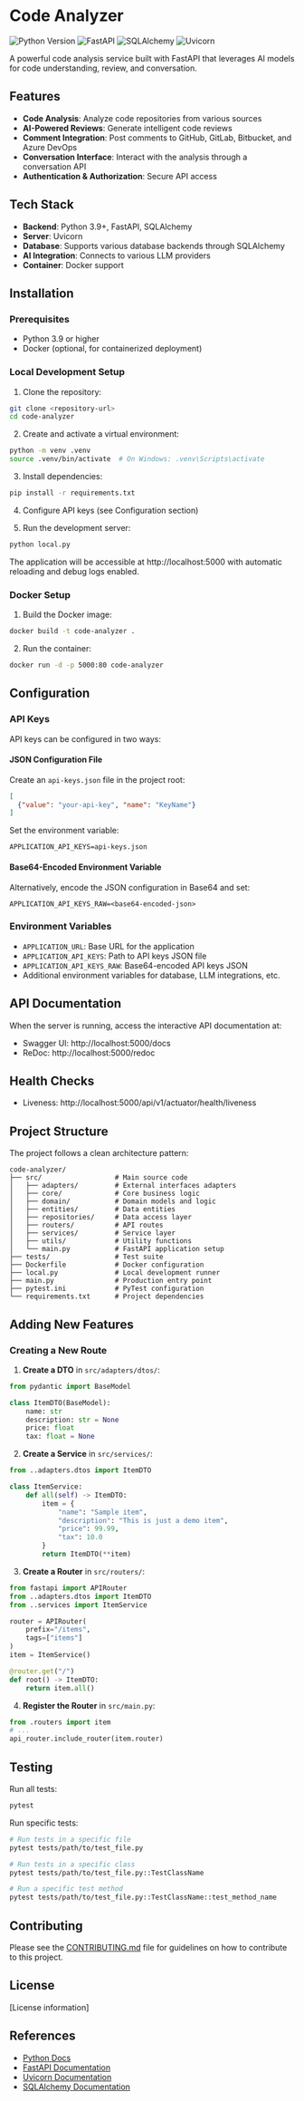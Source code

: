 # Code Analyzer

![Python Version](https://img.shields.io/badge/python-3.9%2B-blue)
![FastAPI](https://img.shields.io/badge/FastAPI-latest-green)
![SQLAlchemy](https://img.shields.io/badge/SQLAlchemy-latest-green)
![Uvicorn](https://img.shields.io/badge/Uvicorn-latest-green)

A powerful code analysis service built with FastAPI that leverages AI models for code understanding, review, and conversation.

## Features

- **Code Analysis**: Analyze code repositories from various sources
- **AI-Powered Reviews**: Generate intelligent code reviews
- **Comment Integration**: Post comments to GitHub, GitLab, Bitbucket, and Azure DevOps
- **Conversation Interface**: Interact with the analysis through a conversation API
- **Authentication & Authorization**: Secure API access

## Tech Stack

- **Backend**: Python 3.9+, FastAPI, SQLAlchemy
- **Server**: Uvicorn
- **Database**: Supports various database backends through SQLAlchemy
- **AI Integration**: Connects to various LLM providers
- **Container**: Docker support

## Installation

### Prerequisites

- Python 3.9 or higher
- Docker (optional, for containerized deployment)

### Local Development Setup

1. Clone the repository:

```bash
git clone <repository-url>
cd code-analyzer
```

2. Create and activate a virtual environment:

```bash
python -m venv .venv
source .venv/bin/activate  # On Windows: .venv\Scripts\activate
```

3. Install dependencies:

```bash
pip install -r requirements.txt
```

4. Configure API keys (see Configuration section)

5. Run the development server:

```bash
python local.py
```

The application will be accessible at http://localhost:5000 with automatic reloading and debug logs enabled.

### Docker Setup

1. Build the Docker image:

```bash
docker build -t code-analyzer .
```

2. Run the container:

```bash
docker run -d -p 5000:80 code-analyzer
```

## Configuration

### API Keys

API keys can be configured in two ways:

#### JSON Configuration File

Create an `api-keys.json` file in the project root:

```json
[
  {"value": "your-api-key", "name": "KeyName"}
]
```

Set the environment variable:
```
APPLICATION_API_KEYS=api-keys.json
```

#### Base64-Encoded Environment Variable

Alternatively, encode the JSON configuration in Base64 and set:

```
APPLICATION_API_KEYS_RAW=<base64-encoded-json>
```

### Environment Variables

- `APPLICATION_URL`: Base URL for the application
- `APPLICATION_API_KEYS`: Path to API keys JSON file
- `APPLICATION_API_KEYS_RAW`: Base64-encoded API keys JSON
- Additional environment variables for database, LLM integrations, etc.

## API Documentation

When the server is running, access the interactive API documentation at:

- Swagger UI: http://localhost:5000/docs
- ReDoc: http://localhost:5000/redoc

## Health Checks

- Liveness: http://localhost:5000/api/v1/actuator/health/liveness

## Project Structure

The project follows a clean architecture pattern:

```
code-analyzer/
├── src/                  # Main source code
│   ├── adapters/         # External interfaces adapters
│   ├── core/             # Core business logic
│   ├── domain/           # Domain models and logic
│   ├── entities/         # Data entities
│   ├── repositories/     # Data access layer
│   ├── routers/          # API routes
│   ├── services/         # Service layer
│   ├── utils/            # Utility functions
│   └── main.py           # FastAPI application setup
├── tests/                # Test suite
├── Dockerfile            # Docker configuration
├── local.py              # Local development runner
├── main.py               # Production entry point
├── pytest.ini            # PyTest configuration
└── requirements.txt      # Project dependencies
```

## Adding New Features

### Creating a New Route

1. **Create a DTO** in `src/adapters/dtos/`:

```python
from pydantic import BaseModel

class ItemDTO(BaseModel):
    name: str
    description: str = None
    price: float
    tax: float = None
```

2. **Create a Service** in `src/services/`:

```python
from ..adapters.dtos import ItemDTO

class ItemService:
    def all(self) -> ItemDTO:
        item = {
            "name": "Sample item",
            "description": "This is just a demo item",
            "price": 99.99,
            "tax": 10.0
        }
        return ItemDTO(**item)
```

3. **Create a Router** in `src/routers/`:

```python
from fastapi import APIRouter
from ..adapters.dtos import ItemDTO
from ..services import ItemService

router = APIRouter(
    prefix="/items",
    tags=["items"]
)
item = ItemService()

@router.get("/")
def root() -> ItemDTO:
    return item.all()
```

4. **Register the Router** in `src/main.py`:

```python
from .routers import item
# ...
api_router.include_router(item.router)
```

## Testing

Run all tests:

```bash
pytest
```

Run specific tests:

```bash
# Run tests in a specific file
pytest tests/path/to/test_file.py

# Run tests in a specific class
pytest tests/path/to/test_file.py::TestClassName

# Run a specific test method
pytest tests/path/to/test_file.py::TestClassName::test_method_name
```

## Contributing

Please see the [CONTRIBUTING.md](CONTRIBUTING.md) file for guidelines on how to contribute to this project.

## License

[License information]

## References

- [Python Docs](https://www.python.org/doc/)
- [FastAPI Documentation](https://fastapi.tiangolo.com/)
- [Uvicorn Documentation](https://www.uvicorn.org/)
- [SQLAlchemy Documentation](https://www.sqlalchemy.org/)